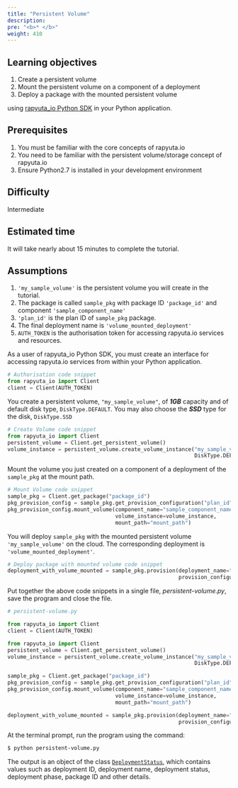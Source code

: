 ```yaml
---
title: "Persistent Volume"
description:
pre: "<b>* </b>"
weight: 410
---
```

## Learning objectives

1. Create a persistent volume
2. Mount the persistent volume on a component of a deployment
3. Deploy a package with the mounted persistent volume

using [rapyuta_io Python SDK](/python-sdk) in your Python application.

## Prerequisites

1. You must be familiar with the core concepts of rapyuta.io
2. You need to be familiar with the persistent volume/storage concept of rapyuta.io
3. Ensure Python2.7 is installed in your development environment

## Difficulty
Intermediate

## Estimated time
It will take nearly about 15 minutes to complete the tutorial.

## Assumptions

1. `'my_sample_volume'` is the persistent volume you will create in the tutorial.
2. The package is called `sample_pkg` with package ID `'package_id'` and component
`'sample_component_name'`
3. `'plan_id'` is the plan ID of `sample_pkg` package.
4. The final deployment name is `'volume_mounted_deployment'`
5. `AUTH_TOKEN` is the authorisation token for accessing rapyuta.io services and
resources.

As a user of rapyuta_io Python SDK, you must create an interface for accessing
rapyuta.io services from within your Python application.
```python
# Authorisation code snippet
from rapyuta_io import Client
client = Client(AUTH_TOKEN)
```

You create a persistent volume, `"my_sample_volume"`, of **_1GB_** capacity and of
default disk type, `DiskType.DEFAULT`. You may also choose the **_SSD_** type for the
disk, `DiskType.SSD`
```python
# Create Volume code snippet
from rapyuta_io import Client
persistent_volume = Client.get_persistent_volume()
volume_instance = persistent_volume.create_volume_instance("my_sample_volume", 1,
                                                           DiskType.DEFAULT)
```

Mount the volume you just created on a component of a deployment of the `sample_pkg`
at the mount path.

```python
# Mount Volume code snippet
sample_pkg = Client.get_package("package_id")
pkg_provision_config = sample_pkg.get_provision_configuration("plan_id")
pkg_provision_config.mount_volume(component_name="sample_component_name",
                                  volume_instance=volume_instance,
                                  mount_path="mount_path")
```

You will deploy `sample_pkg` with the mounted persistent volume `'my_sample_volume'`
on the cloud. The corresponding deployment is `'volume_mounted_deployment'`.
```python
# Deploy package with mounted volume code snippet
deployment_with_volume_mounted = sample_pkg.provision(deployment_name="volume_mounted_deployment",
                                                      provision_configuration=pkg_provision_config)
```

Put together the above code snippets in a single file, _persistent-volume.py_,
save the program and close the file.
```python
# persistent-volume.py

from rapyuta_io import Client
client = Client(AUTH_TOKEN)

from rapyuta_io import Client
persistent_volume = Client.get_persistent_volume()
volume_instance = persistent_volume.create_volume_instance("my_sample_volume", 1,
                                                           DiskType.DEFAULT)

sample_pkg = Client.get_package("package_id")
pkg_provision_config = sample_pkg.get_provision_configuration("plan_id")
pkg_provision_config.mount_volume(component_name="sample_component_name",
                                  volume_instance=volume_instance,
                                  mount_path="mount_path")

deployment_with_volume_mounted = sample_pkg.provision(deployment_name="volume_mounted_deployment",
                                                      provision_configuration=pkg_provision_config)
```

At the terminal prompt, run the program using the command:
```bash
$ python persistent-volume.py
```

The output is an object of the class [`DeploymentStatus`](https://closed-betadocs.ep.rapyuta.io/#rapyuta_io.clients.deployment.DeploymentStatus),
which contains values such as deployment ID, deployment name, deployment status,
deployment phase, package ID and other details.
